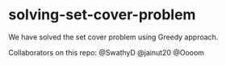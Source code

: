 # solving-set-cover-problem

We have solved the set cover problem using Greedy approach.

Collaborators on this repo:
@SwathyD
@jainut20
@Oooom
